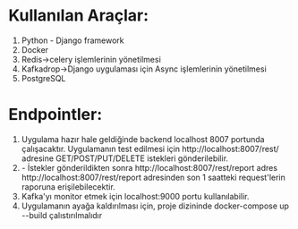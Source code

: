 <h1>Kullanılan Araçlar:</h1>
<ol>
<li> Python - Django framework</li>
<li>Docker</li>
<li>Redis->celery işlemlerinin yönetilmesi</li>
<li>Kafkadrop->Django uygulaması için Async işlemlerinin yönetilmesi</li>
<li>PostgreSQL</li>
</ol>

<h1>Endpointler:</h1>
<ol>
<li> Uygulama hazır hale geldiğinde backend localhost 8007 portunda çalışacaktır. Uygulamanın test edilmesi için 
http://localhost:8007/rest/ adresine GET/POST/PUT/DELETE istekleri gönderilebilir.</li>
<li>- İstekler gönderildikten sonra 
http://localhost:8007/rest/report adres
http://localhost:8007/rest/report adresinden son 1 saatteki request'lerin raporuna erişilebilecektir.</li>
<li> Kafka'yı monitor etmek için localhost:9000 portu kullanılabilir.</li>
<li>Uygulamanın ayağa kaldırılması için, proje dizininde docker-compose up --build çalıstırılmalıdır </li>
</ol>


